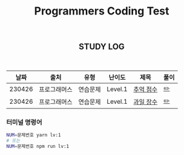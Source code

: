 <div align="center">

# Programmers Coding Test

<br>

## STUDY LOG

<br>

| 날짜   | 출처         | 유형        | 난이도  | 제목                                                                                       | 풀이                                                                         |
| ------ | ------------ | ----------- | ------- | ------------------------------------------------------------------------------------------ | ---------------------------------------------------------------------------- |
| 230426 | 프로그래머스 | 연습문제        | Level.1 | [추억 점수](https://school.programmers.co.kr/learn/courses/30/lessons/176963)                          | [✏️](https://github.com/yjleeinkr/Programmers/tree/main/level1/176963)  |
| 230426 | 프로그래머스 | 연습문제        | Level.1 | [과일 장수](https://school.programmers.co.kr/learn/courses/30/lessons/135808)                          | [✏️](https://github.com/yjleeinkr/Programmers/tree/main/level1/135808)  |

</div>

### 터미널 명령어 
```bash
NUM=문제번호 yarn lv:1
# 또는
NUM=문제번호 npm run lv:1
```